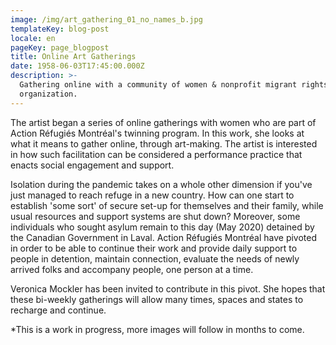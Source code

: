 ```yaml
---
image: /img/art_gathering_01_no_names_b.jpg
templateKey: blog-post
locale: en
pageKey: page_blogpost
title: Online Art Gatherings
date: 1958-06-03T17:45:00.000Z
description: >-
  Gathering online with a community of women & nonprofit migrant rights
  organization.
---
```

The artist began a series of online gatherings with women who are part of Action Réfugiés Montréal's twinning program. In this work, she looks at what it means to gather online, through art-making. The artist is interested in how such facilitation can be considered a performance practice that enacts social engagement and support.  

Isolation during the pandemic takes on a whole other dimension if you've just managed to reach refuge in a new country. How can one start to establish 'some sort' of secure set-up for themselves and their family, while usual resources and support systems are shut down? Moreover, some individuals who sought asylum remain to this day (May 2020) detained by the Canadian Government in Laval. Action Réfugiés Montréal have pivoted in order to be able to continue their work and provide daily support to people in detention, maintain connection, evaluate the needs of newly arrived folks and accompany people, one person at a time.

Veronica Mockler has been invited to contribute in this pivot. She hopes that these bi-weekly gatherings will allow many times, spaces and states to recharge and continue.

\*This is a work in progress, more images will follow in months to come.
